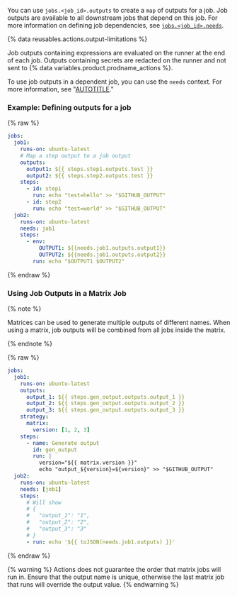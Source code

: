 You can use `jobs.<job_id>.outputs` to create a `map` of outputs for a job. Job outputs are available to all downstream jobs that depend on this job. For more information on defining job dependencies, see [`jobs.<job_id>.needs`](/actions/using-workflows/workflow-syntax-for-github-actions#jobsjob_idneeds).

{% data reusables.actions.output-limitations %}

Job outputs containing expressions are evaluated on the runner at the end of each job. Outputs containing secrets are redacted on the runner and not sent to {% data variables.product.prodname_actions %}.

To use job outputs in a dependent job, you can use the `needs` context. For more information, see "[AUTOTITLE](/actions/learn-github-actions/contexts#needs-context)."

### Example: Defining outputs for a job

{% raw %}

```yaml
jobs:
  job1:
    runs-on: ubuntu-latest
    # Map a step output to a job output
    outputs:
      output1: ${{ steps.step1.outputs.test }}
      output2: ${{ steps.step2.outputs.test }}
    steps:
      - id: step1
        run: echo "test=hello" >> "$GITHUB_OUTPUT"
      - id: step2
        run: echo "test=world" >> "$GITHUB_OUTPUT"
  job2:
    runs-on: ubuntu-latest
    needs: job1
    steps:
      - env:
          OUTPUT1: ${{needs.job1.outputs.output1}}
          OUTPUT2: ${{needs.job1.outputs.output2}}
        run: echo "$OUTPUT1 $OUTPUT2"
```

{% endraw %}

### Using Job Outputs in a Matrix Job

{% note %}

Matrices can be used to generate multiple outputs of different names. When using a matrix, job outputs will be combined from all jobs inside the matrix.

{% endnote %}

{% raw %}

```yaml
jobs:
  job1:
    runs-on: ubuntu-latest
    outputs:
      output_1: ${{ steps.gen_output.outputs.output_1 }}
      output_2: ${{ steps.gen_output.outputs.output_2 }}
      output_3: ${{ steps.gen_output.outputs.output_3 }}
    strategy:
      matrix:
        version: [1, 2, 3]
    steps:
      - name: Generate output
        id: gen_output
        run: |
          version="${{ matrix.version }}"
          echo "output_${version}=${version}" >> "$GITHUB_OUTPUT"
  job2:
    runs-on: ubuntu-latest
    needs: [job1]
    steps:
      # Will show
      # {
      #   "output_1": "1",
      #   "output_2": "2",
      #   "output_3": "3"
      # }
      - run: echo '${{ toJSON(needs.job1.outputs) }}'
```

{% endraw %}

{% warning %}
Actions does not guarantee the order that matrix jobs will run in. Ensure that the output name is unique, otherwise the last matrix job that runs will override the output value.
{% endwarning %}

